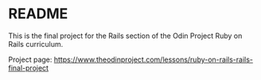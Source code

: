# README

This is the final project for the Rails section of the Odin Project Ruby on
Rails curriculum.

Project page: https://www.theodinproject.com/lessons/ruby-on-rails-rails-final-project
